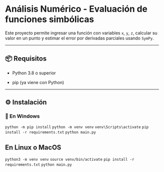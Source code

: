 
# Análisis Numérico - Evaluación de funciones simbólicas

Este proyecto permite ingresar una función con variables `x`, `y`, `z`, calcular su valor en un punto y estimar el error por derivadas parciales usando `SymPy`.

---

## 📦 Requisitos

- Python 3.8 o superior

- pip (ya viene con Python)

---

## ⚙️ Instalación

### 🔵 En Windows
` python -m pip install ` 
` python -m venv venv `
` venv\Scripts\activate `
` pip install -r requirements.txt `
` python main.py `

## En Linux o MacOS
` python3 -m venv venv `
` source venv/bin/activate `
` pip install -r requirements.txt `
` python main.py `
